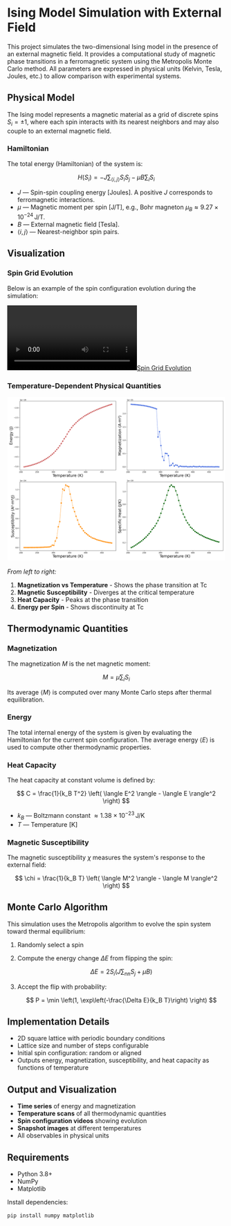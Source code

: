 # Ising Model Simulation with External Field

This project simulates the two-dimensional Ising model in the presence of an external magnetic field. It provides a computational study of magnetic phase transitions in a ferromagnetic system using the Metropolis Monte Carlo method. All parameters are expressed in physical units (Kelvin, Tesla, Joules, etc.) to allow comparison with experimental systems.

## Physical Model

The Ising model represents a magnetic material as a grid of discrete spins $S_i = \pm 1$, where each spin interacts with its nearest neighbors and may also couple to an external magnetic field.

### Hamiltonian

The total energy (Hamiltonian) of the system is:

$$
H(S_i) = -J \sum_{\langle i,j \rangle} S_i S_j - \mu B \sum_i S_i
$$

- $J$ — Spin-spin coupling energy [Joules]. A positive $J$ corresponds to ferromagnetic interactions.
- $\mu$ — Magnetic moment per spin [J/T], e.g., Bohr magneton $\mu_B \approx 9.27 \times 10^{-24} \, \text{J/T}$.
- $B$ — External magnetic field [Tesla].
- $\langle i,j \rangle$ — Nearest-neighbor spin pairs.

## Visualization

### Spin Grid Evolution

Below is an example of the spin configuration evolution during the simulation:

[![Spin Grid Evolution](plots_and_animations/ising_model_animation_100x100.mp4)](https://user-images.githubusercontent.com/your_username/your_repo_id/plots_and_animations/ising_model_animation_100x100.mp4)



### Temperature-Dependent Physical Quantities

![Thermodynamic Quantities](plots_and_animations/ising_model_results.png)

*From left to right:*
1. **Magnetization vs Temperature** - Shows the phase transition at Tc
2. **Magnetic Susceptibility** - Diverges at the critical temperature
3. **Heat Capacity** - Peaks at the phase transition
4. **Energy per Spin** - Shows discontinuity at Tc

## Thermodynamic Quantities

### Magnetization

The magnetization $M$ is the net magnetic moment:

$$
M = \mu \sum_i S_i
$$

Its average $\langle M \rangle$ is computed over many Monte Carlo steps after thermal equilibration.

### Energy

The total internal energy of the system is given by evaluating the Hamiltonian for the current spin configuration. The average energy $\langle E \rangle$ is used to compute other thermodynamic properties.

### Heat Capacity

The heat capacity at constant volume is defined by:

$$
C = \frac{1}{k_B T^2} \left( \langle E^2 \rangle - \langle E \rangle^2 \right)
$$

- $k_B$ — Boltzmann constant $\approx 1.38 \times 10^{-23} \, \text{J/K}$
- $T$ — Temperature [K]

### Magnetic Susceptibility

The magnetic susceptibility $\chi$ measures the system's response to the external field:

$$
\chi = \frac{1}{k_B T} \left( \langle M^2 \rangle - \langle M \rangle^2 \right)
$$

## Monte Carlo Algorithm

This simulation uses the Metropolis algorithm to evolve the spin system toward thermal equilibrium:

1. Randomly select a spin
2. Compute the energy change $\Delta E$ from flipping the spin:

   $$
   \Delta E = 2 S_i \left(J \sum_{\text{nn}} S_j + \mu B \right)
   $$

3. Accept the flip with probability:

   $$
   P = \min \left(1, \exp\left(-\frac{\Delta E}{k_B T}\right) \right)
   $$

## Implementation Details

- 2D square lattice with periodic boundary conditions
- Lattice size and number of steps configurable
- Initial spin configuration: random or aligned
- Outputs energy, magnetization, susceptibility, and heat capacity as functions of temperature

## Output and Visualization

- **Time series** of energy and magnetization
- **Temperature scans** of all thermodynamic quantities
- **Spin configuration videos** showing evolution
- **Snapshot images** at different temperatures
- All observables in physical units

## Requirements

- Python 3.8+
- NumPy
- Matplotlib

Install dependencies:

```bash
pip install numpy matplotlib
